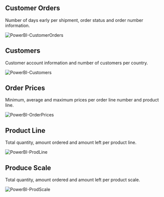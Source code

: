 ## Customer Orders

Number of days early per shipment, order status and order number information.

![PowerBI-CustomerOrders](https://user-images.githubusercontent.com/59748085/224182776-93f2d0e8-a8d6-4659-89ea-fd32b993583f.JPG)

## Customers

Customer account information and number of customers per country.

![PowerBI-Customers](https://user-images.githubusercontent.com/59748085/224183311-202bff3b-7ba9-41a3-a9a8-4200972bd74d.JPG)

## Order Prices

Minimum, average and maximum prices per order line number and product line.

![PowerBI-OrderPrices](https://user-images.githubusercontent.com/59748085/224182804-7b3ca22a-debb-4212-a1c6-55218b66c924.JPG)

## Product Line

Total quantity, amount ordered and amount left per product line.

![PowerBI-ProdLine](https://user-images.githubusercontent.com/59748085/224182824-c1d56df8-9694-4a5f-add7-7a33503afebb.JPG)

## Produce Scale

Total quantity, amount ordered and amount left per product scale.

![PowerBI-ProdScale](https://user-images.githubusercontent.com/59748085/224182834-20df2f40-9d82-4e3f-877c-119beae6099e.JPG)
